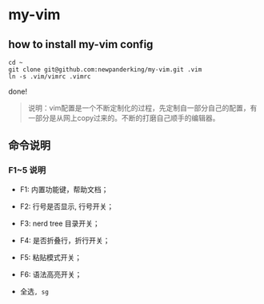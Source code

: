 # my-vim

## how to install my-vim config

```
cd ~
git clone git@github.com:newpanderking/my-vim.git .vim
ln -s .vim/vimrc .vimrc
```
done!

> 说明：vim配置是一个不断定制化的过程，先定制自一部分自己的配置，有一部分是从网上copy过来的。不断的打磨自己顺手的编辑器。


## 命令说明

### F1~5 说明
- F1: 内置功能键，帮助文档；
- F2: 行号是否显示, 行号开关；  
- F3: nerd tree 目录开关；
- F4: 是否折叠行，折行开关；
- F5: 粘贴模式开关；
- F6: 语法高亮开关；

- 全选`, sg`


